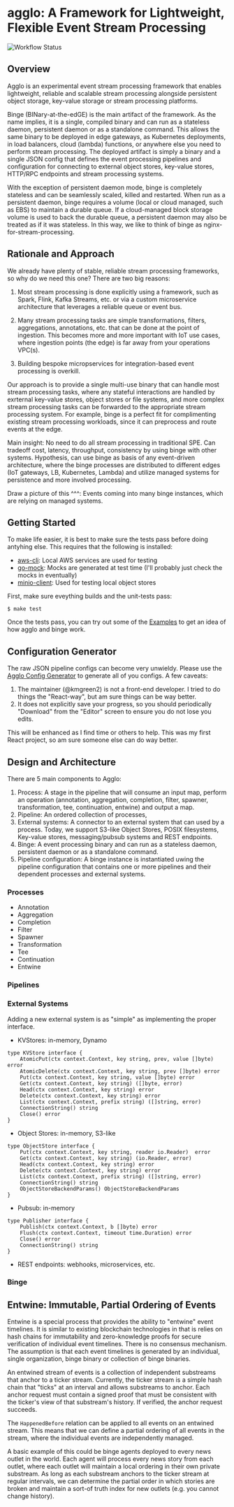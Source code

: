 # agglo: A Framework for Lightweight, Flexible Event Stream Processing

![Workflow Status](https://github.com/kmgreen2/agglo/workflows/Go/badge.svg?branch=main)

## Overview

Agglo is an experimental event stream processing framework that enables
lightweight, reliable and scalable stream processing alongside persistent
object storage, key-value storage or stream processing platforms.

Binge (BINary-at-the-edGE) is the main artifact of the framework.  As the name
implies, it is a single, compiled binary and can run as a stateless daemon,
persistent daemon or as a standalone command.  This allows the same binary to
be deployed in edge gateways, as Kubernetes deployments, in load balancers,
cloud (lambda) functions, or anywhere else you need to perform stream
processing.  The deployed artifact is simply a binary and a single JSON config
that defines the event processing pipelines and configuration for connecting to
external object stores, key-value stores, HTTP/RPC endpoints and stream
processing systems.

With the exception of persistent daemon mode, binge is completely stateless and
can be seamlessly scaled, killed and restarted.  When run as a persistent
daemon, binge requires a volume (local or cloud managed, such as EBS) to
maintain a durable queue.  If a cloud-managed block storage volume is used to
back the durable queue, a persistent daemon may also be treated as if it was
stateless.  In this way, we like to think of binge as
nginx-for-stream-processing.

## Rationale and Approach

We already have plenty of stable, reliable stream processing frameworks, so
why do we need this one?  There are two big reasons:

1. Most stream processing is done explicitly using a framework, such as Spark,
Flink, Kafka Streams, etc. or via a custom microservice architecture that
leverages a reliable queue or event bus.

2. Many stream processing tasks are simple transformations, filters,
aggregations, annotations, etc. that can be done at the point of ingestion.
This becomes more and more important with IoT use cases, where ingestion points
(the edge) is far away from your operations VPC(s).

3. Building bespoke micropservices for integration-based event processing is
overkill.

Our approach is to provide a single multi-use binary that can handle most
stream processing tasks, where any stateful interactions are handled by
exrternal key-value stores, object stores or file systems, and more complex
stream processing tasks can be forwarded to the appropriate stream processing
system.  For example, binge is a perfect fit for complimenting existing stream
processing workloads, since it can preprocess and route events at the edge.

Main insight: No need to do all stream processing in traditional SPE.  Can
tradeoff cost, latency, throughput, consistency by using binge with other
systems.  Hypothesis, can use binge as basis of any event-driven architecture,
where the binge processes are distributed to different edges (IoT gateways, LB,
Kubernetes, Lambda) and utilize managed systems for persistence and more
involved processing.

Draw a picture of this ^^^: Events coming into many binge instances, which are
relying on managed systems.


## Getting Started

To make life easier, it is best to make sure the tests pass before doing antyhing else.  This requires that the
following is installed:

- [aws-cli](https://docs.aws.amazon.com/cli/latest/userguide/cli-chap-install.html): Local AWS services are used for testing
- [go-mock](https://github.com/golang/mock): Mocks are generated at test time (I'll probably just check the mocks in eventually)
- [minio-client](https://docs.min.io/docs/minio-client-quickstart-guide.html): Used for testing local object stores

First, make sure eveything builds and the unit-tests pass:

```
$ make test
```

Once the tests pass, you can try out some of the [Examples](./examples) to get an idea of how
agglo and binge work.

## Configuration Generator

The raw JSON pipeline configs can become very unwieldy.  Please use the [Agglo Config Generator](https://github.com/kmgreen2/agglo-config-builder)
to generate all of you configs.  A few caveats:

1. The maintainer (@kmgreen2) is not a front-end developer.  I tried to do things the "React-way", but am sure things can be way better.
2. It does not explicitly save your progress, so you should periodically "Download" from the "Editor" screen to ensure you do not lose you edits.

This will be enhanced as I find time or others to help.  This was my first React project, so am sure someone else can do way better.

## Design and Architecture

There are 5 main components to Agglo:

1. Process: A stage in the pipeline that will consume an input map, perform an operation (annotation, aggregation, completion, filter, spawner, transformation, tee, continuation, entwine) and output a map.
2. Pipeline: An ordered collection of processes, 
3. External systems: A connector to an external system that can used by a process.  Today, we support S3-like Object Stores, POSIX filesystems, Key-value stores, messaging/pubsub systems and REST endpoints.
4. Binge: A event processing binary and can run as a stateless daemon, persistent daemon or as a standalone command.
5. Pipeline configuration: A binge instance is instantiated uwing the pipeline configuration that contains one or more pipelines and their dependent processes and external systems.

### Processes

- Annotation
- Aggregation
- Completion
- Filter
- Spawner
- Transformation
- Tee
- Continuation
- Entwine

### Pipelines

### External Systems

Adding a new external system is as "simple" as implementing the proper interface.

- KVStores: in-memory, Dynamo
```
type KVStore interface {
	AtomicPut(ctx context.Context, key string, prev, value []byte) error
	AtomicDelete(ctx context.Context, key string, prev []byte) error
	Put(ctx context.Context, key string, value []byte) error
	Get(ctx context.Context, key string) ([]byte, error)
	Head(ctx context.Context, key string) error
	Delete(ctx context.Context, key string) error
	List(ctx context.Context, prefix string) ([]string, error)
	ConnectionString() string
	Close() error
}
```

- Object Stores: in-memory, S3-like

```
type ObjectStore interface {
	Put(ctx context.Context, key string, reader io.Reader)	error
	Get(ctx context.Context, key string) (io.Reader, error)
	Head(ctx context.Context, key string) error
	Delete(ctx context.Context, key string) error
	List(ctx context.Context, prefix string) ([]string, error)
	ConnectionString() string
	ObjectStoreBackendParams() ObjectStoreBackendParams
}
```

- Pubsub: in-memory

```
type Publisher interface {
	Publish(ctx context.Context, b []byte) error
	Flush(ctx context.Context, timeout time.Duration) error
	Close() error
	ConnectionString() string
}
```

- REST endpoints: webhooks, microservices, etc.

### Binge

## Entwine: Immutable, Partial Ordering of Events

Entwine is a special process that provides the ability to "entwine" event
timelines.  It is similar to existing blockchain technologies in that is relies
on hash chains for immutability and zero-knowledge proofs for secure
verification of individual event timelines.  There is no consensus mechanism.
The assumption is that each event timelines is generated by an individual,
single organization, binge binary or collection of binge binaries.

An entwined stream of events is a collection of independent substreams that
anchor to a ticker stream.  Currently, the ticker stream is a simple hash chain
that "ticks" at an interval and allows substreams to anchor.  Each anchor
request must contain a signed proof that must be consistent with the ticker's
view of that substream's history.  If verified, the anchor request succeeds.

The `HappenedBefore` relation can be applied to all events on an entwined
stream.  This means that we can define a partial ordering of all events in the
stream, where the individual events are independently managed.

A basic example of this could be binge agents deployed to every news outlet in
the world.  Each agent will process every news story from each outlet, where
each outlet will maintain a local ordering in their own private substream.  As
long as each substream anchors to the ticker stream at regular intervals, we
can determine the partial order in which stories are broken and maintain a
sort-of truth index for new outlets (e.g. you cannot change history).

